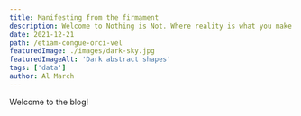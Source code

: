 ```yaml
---
title: Manifesting from the firmament
description: Welcome to Nothing is Not. Where reality is what you make of it, but the truth is the force that transcends.
date: 2021-12-21
path: /etiam-congue-orci-vel
featuredImage: ./images/dark-sky.jpg
featuredImageAlt: 'Dark abstract shapes'
tags: ['data']
author: Al March
---
```


Welcome to the blog!
